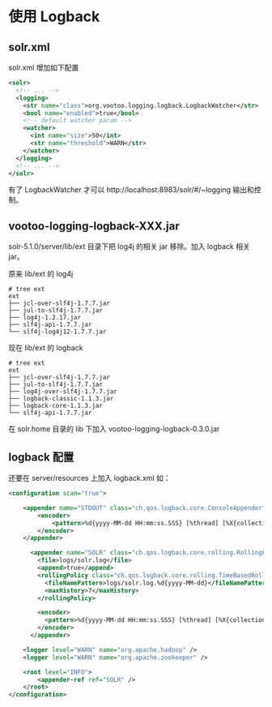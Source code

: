 # 使用 Logback

## solr.xml
solr.xml 增加如下配置

```xml
<solr>
  <!-- ... -->
  <logging>
    <str name="class">org.vootoo.logging.logback.LogbackWatcher</str>
    <bool name="enabled">true</bool>
    <!-- default watcher param -->
    <watcher>
      <int name="size">50</int>
      <str name="threshold">WARN</str>
    </watcher>
  </logging>
  <!-- ... -->
</solr>
```

有了 LogbackWatcher 才可以 http://localhost:8983/solr/#/~logging 输出和控制。

## vootoo-logging-logback-XXX.jar

solr-5.1.0/server/lib/ext 目录下把 log4j 的相关 jar 移除。加入 logback 相关 jar。

原来 lib/ext 的 log4j

```
# tree ext
ext
├── jcl-over-slf4j-1.7.7.jar
├── jul-to-slf4j-1.7.7.jar
├── log4j-1.2.17.jar
├── slf4j-api-1.7.7.jar
└── slf4j-log4j12-1.7.7.jar
```

现在 lib/ext 的 logback

```
# tree ext
ext
├── jcl-over-slf4j-1.7.7.jar
├── jul-to-slf4j-1.7.7.jar
├── log4j-over-slf4j-1.7.7.jar
├── logback-classic-1.1.3.jar
├── logback-core-1.1.3.jar
└── slf4j-api-1.7.7.jar
```

在 solr.home 目录的 lib 下加入 vootoo-logging-logback-0.3.0.jar

## logback 配置

还要在 server/resources 上加入 logback.xml 如：

```xml
<configuration scan="true">

    <appender name="STDOUT" class="ch.qos.logback.core.ConsoleAppender">
        <encoder>
            <pattern>%d{yyyy-MM-dd HH:mm:ss.SSS} [%thread] [%X{collection} %X{shard} %X{replica} %X{core}] %-5level %logger{36}\(%L\) - %msg%n</pattern>
        </encoder>
    </appender>

      <appender name="SOLR" class="ch.qos.logback.core.rolling.RollingFileAppender">
        <file>logs/solr.log</file>
        <append>true</append>
        <rollingPolicy class="ch.qos.logback.core.rolling.TimeBasedRollingPolicy">
          <fileNamePattern>logs/solr.log.%d{yyyy-MM-dd}</fileNamePattern>
          <maxHistory>7</maxHistory>
        </rollingPolicy>

        <encoder>
          <pattern>%d{yyyy-MM-dd HH:mm:ss.SSS} [%thread] [%X{collection} %X{shard} %X{replica} %X{core}] %-5level %logger{36}\(%L\) - %msg%n</pattern>
        </encoder>
      </appender>

    <logger level="WARN" name="org.apache.hadoop" />
    <logger level="WARN" name="org.apache.zookeeper" />

    <root level="INFO">
        <appender-ref ref="SOLR" />
    </root>
</configuration>
```


